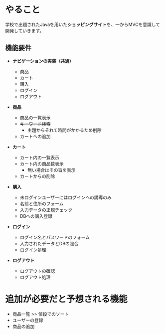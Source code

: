 # やること
学校で出題されたJavaを用いた**ショッピングサイト**を、一からMVCを意識して開発していきます。
## 機能要件
 - **ナビゲーションの実装（共通）**
   - 商品
   - カート
   - 購入
   - ログイン
   - ログアウト
   
 - **商品**
   - 商品の一覧表示
   - ~~キーワード検索~~
     - 主題からそれて時間がかかるため削除
   - カートへの追加
   
 - **カート**
   - カート内の一覧表示
   - カート内の商品数表示
     - 無い場合はその旨を表示
   - カートからの削除
   
 - **購入**
   - 未ログインユーザーにはログインへの誘導のみ
   - 名前と住所のフォーム
   - 入力データの正規チェック
   - DBへの購入登録
   
 - **ログイン**
   - ログイン名とパスワードのフォーム
   - 入力されたデータとDBの照合
   - ログイン処理
   
 - **ログアウト**
   - ログアウトの確認
   - ログアウト処理
   
# 追加が必要だと予想される機能
 - 商品一覧 >> 値段でのソート
 - ユーザーの登録
 - 商品の追加
